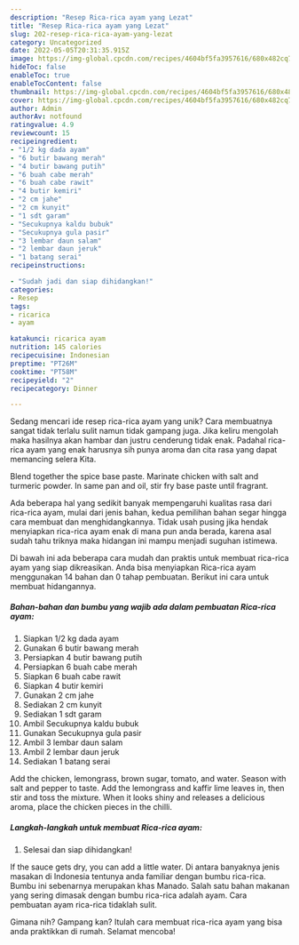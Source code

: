 ```yaml
---
description: "Resep Rica-rica ayam yang Lezat"
title: "Resep Rica-rica ayam yang Lezat"
slug: 202-resep-rica-rica-ayam-yang-lezat
category: Uncategorized
date: 2022-05-05T20:31:35.915Z
image: https://img-global.cpcdn.com/recipes/4604bf5fa3957616/680x482cq70/rica-rica-ayam-foto-resep-utama.jpg
hideToc: false
enableToc: true
enableTocContent: false
thumbnail: https://img-global.cpcdn.com/recipes/4604bf5fa3957616/680x482cq70/rica-rica-ayam-foto-resep-utama.jpg
cover: https://img-global.cpcdn.com/recipes/4604bf5fa3957616/680x482cq70/rica-rica-ayam-foto-resep-utama.jpg
author: Admin
authorAv: notfound
ratingvalue: 4.9
reviewcount: 15
recipeingredient:
- "1/2 kg dada ayam"
- "6 butir bawang merah"
- "4 butir bawang putih"
- "6 buah cabe merah"
- "6 buah cabe rawit"
- "4 butir kemiri"
- "2 cm jahe"
- "2 cm kunyit"
- "1 sdt garam"
- "Secukupnya kaldu bubuk"
- "Secukupnya gula pasir"
- "3 lembar daun salam"
- "2 lembar daun jeruk"
- "1 batang serai"
recipeinstructions:

- "Sudah jadi dan siap dihidangkan!"
categories:
- Resep
tags:
- ricarica
- ayam

katakunci: ricarica ayam 
nutrition: 145 calories
recipecuisine: Indonesian
preptime: "PT26M"
cooktime: "PT58M"
recipeyield: "2"
recipecategory: Dinner

---
```





Sedang mencari ide resep rica-rica ayam yang unik? Cara membuatnya sangat tidak terlalu sulit namun tidak gampang juga. Jika keliru mengolah maka hasilnya akan hambar dan justru cenderung tidak enak. Padahal rica-rica ayam yang enak harusnya sih punya aroma dan cita rasa yang dapat memancing selera Kita.





Blend together the spice base paste. Marinate chicken with salt and turmeric powder. In same pan and oil, stir fry base paste until fragrant.

Ada beberapa hal yang sedikit banyak mempengaruhi kualitas rasa dari rica-rica ayam, mulai dari jenis bahan, kedua pemilihan bahan segar hingga cara membuat dan menghidangkannya. Tidak usah pusing jika hendak menyiapkan rica-rica ayam enak di mana pun anda berada, karena asal sudah tahu triknya maka hidangan ini mampu menjadi suguhan istimewa.






Di bawah ini ada beberapa cara mudah dan praktis untuk membuat rica-rica ayam yang siap dikreasikan. Anda bisa menyiapkan Rica-rica ayam menggunakan 14 bahan dan 0 tahap pembuatan. Berikut ini cara untuk membuat hidangannya.

<!--inarticleads1-->

##### Bahan-bahan dan bumbu yang wajib ada dalam pembuatan Rica-rica ayam:

1. Siapkan 1/2 kg dada ayam
1. Gunakan 6 butir bawang merah
1. Persiapkan 4 butir bawang putih
1. Persiapkan 6 buah cabe merah
1. Siapkan 6 buah cabe rawit
1. Siapkan 4 butir kemiri
1. Gunakan 2 cm jahe
1. Sediakan 2 cm kunyit
1. Sediakan 1 sdt garam
1. Ambil Secukupnya kaldu bubuk
1. Gunakan Secukupnya gula pasir
1. Ambil 3 lembar daun salam
1. Ambil 2 lembar daun jeruk
1. Sediakan 1 batang serai


Add the chicken, lemongrass, brown sugar, tomato, and water. Season with salt and pepper to taste. Add the lemongrass and kaffir lime leaves in, then stir and toss the mixture. When it looks shiny and releases a delicious aroma, place the chicken pieces in the chilli. 

<!--inarticleads2-->

##### Langkah-langkah untuk membuat Rica-rica ayam:


1. Selesai dan siap dihidangkan!

If the sauce gets dry, you can add a little water. Di antara banyaknya jenis masakan di Indonesia tentunya anda familiar dengan bumbu rica-rica. Bumbu ini sebenarnya merupakan khas Manado. Salah satu bahan makanan yang sering dimasak dengan bumbu rica-rica adalah ayam. Cara pembuatan ayam rica-rica tidaklah sulit. 

Gimana nih? Gampang kan? Itulah cara membuat rica-rica ayam yang bisa anda praktikkan di rumah. Selamat mencoba!
